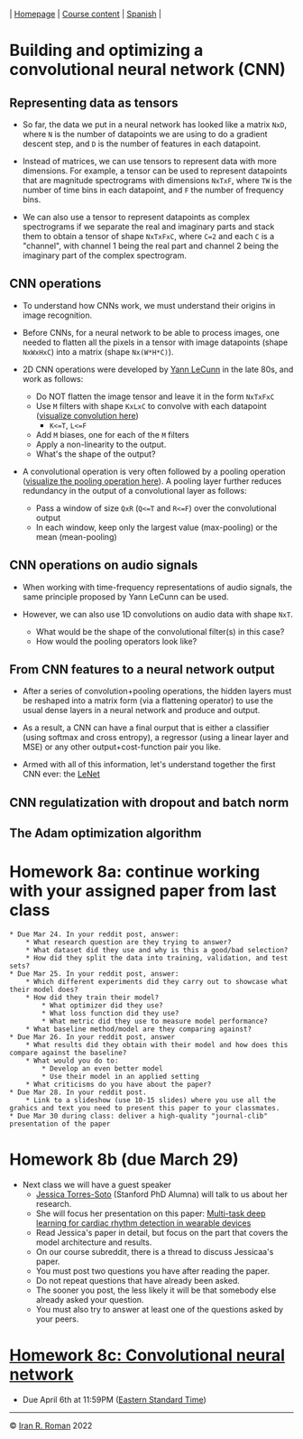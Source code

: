 | [Homepage](https://dl4genaudio.github.io) | [Course content](https://dl4genaudio.github.io/#course-content) | [Spanish](https://dl4genaudio-github-io.translate.goog/neural_network/?_x_tr_sl=auto&_x_tr_tl=es&_x_tr_hl=en&_x_tr_pto=wapp) |

# Building and optimizing a convolutional neural network (CNN)

## Representing data as tensors

* So far, the data we put in a neural network has looked like a matrix `NxD`, where `N` is the number of datapoints we are using to do a gradient descent step, and `D` is the number of features in each datapoint. 

* Instead of matrices, we can use tensors to represent data with more dimensions. For example, a tensor can be used to represent datapoints that are magnitude spectrograms with dimensions `NxTxF`, where `TW` is the number of time bins in each datapoint, and `F` the number of frequency bins.

* We can also use a tensor to represent datapoints as complex spectrograms if we separate the real and imaginary parts and stack them to obtain a tensor of shape `NxTxFxC`, where `C=2` and each `C` is a "channel", with channel 1 being the real part and channel 2 being the imaginary part of the complex spectrogram. 

## CNN operations

* To understand how CNNs work, we must understand their origins in image recognition.

* Before CNNs, for a neural network to be able to process images, one needed to flatten all the pixels in a tensor with image datapoints (shape `NxWxHxC`) into a matrix (shape `Nx(W*H*C)`).

* 2D CNN operations were developed by [Yann LeCunn](https://en.wikipedia.org/wiki/Yann_LeCun) in the late 80s, and work as follows:
    * Do NOT flatten the image tensor and leave it in the form `NxTxFxC`
    * Use `M` filters with shape `KxLxC` to convolve with each datapoint ([visualize convolution here](https://towardsdatascience.com/intuitively-understanding-convolutions-for-deep-learning-1f6f42faee1))
        * `K<=T`, `L<=F`
    * Add `M` biases, one for each of the `M` filters
    * Apply a non-linearity to the output.
    * What's the shape of the output?

* A convolutional operation is very often followed by a pooling operation ([visualize the pooling operation here](https://www.geeksforgeeks.org/cnn-introduction-to-pooling-layer/)). A pooling layer further reduces redundancy in the output of a convolutional layer as follows:
    * Pass a window of size `QxR` (`Q<=T` and `R<=F`) over the convolutional output
    * In each window, keep only the largest value (max-pooling) or the mean (mean-pooling)

## CNN operations on audio signals

* When working with time-frequency representations of audio signals, the same principle proposed by Yann LeCunn can be used. 

* However, we can also use 1D convolutions on audio data with shape `NxT`.
    * What would be the shape of the convolutional filter(s) in this case?
    * How would the pooling operators look like?

## From CNN features to a neural network output

* After a series of convolution+pooling operations, the hidden layers must be reshaped into a matrix form (via a flattening operator) to use the usual dense layers in a neural network and produce and output. 

* As a result, a CNN can have a final ourput that is either a classifier (using softmax and cross entropy), a regressor (using a linear layer and MSE) or any other output+cost-function pair you like.

* Armed with all of this information, let's understand together the first CNN ever: the [LeNet](https://www.datasciencecentral.com/lenet-5-a-classic-cnn-architecture/)

## CNN regulatization with dropout and batch norm

## The Adam optimization algorithm


# Homework 8a: continue working with your assigned paper from last class
    * Due Mar 24. In your reddit post, answer:
        * What research question are they trying to answer?
        * What dataset did they use and why is this a good/bad selection?
        * How did they split the data into training, validation, and test sets?
    * Due Mar 25. In your reddit post, answer:
        * Which different experiments did they carry out to showcase what their model does?
        * How did they train their model?
            * What optimizer did they use?
            * What loss function did they use?
            * What metric did they use to measure model performance?
        * What baseline method/model are they comparing against?
    * Due Mar 26. In your reddit post, answer
        * What results did they obtain with their model and how does this compare against the baseline?
        * What would you do to:
            * Develop an even better model
            * Use their model in an applied setting
        * What criticisms do you have about the paper?
    * Due Mar 28. In your reddit post.
        * Link to a slideshow (use 10-15 slides) where you use all the grahics and text you need to present this paper to your classmates.
    * Due Mar 30 during class: deliver a high-quality "journal-clib" presentation of the paper
    
        
# Homework 8b (due March 29)

* Next class we will have a guest speaker
    * [Jessica Torres-Soto](https://jntorres.github.io) (Stanford PhD Alumna) will talk to us about her research.
    * She will focus her presentation on this paper: [Multi-task deep learning for cardiac rhythm detection in wearable devices](https://www.nature.com/articles/s41746-020-00320-4)
    * Read Jessica's paper in detail, but focus on the part that covers the model architecture and results. 
    * On our course subreddit, there is a thread to discuss Jessicaa's paper. 
    * You must post two questions you have after reading the paper. 
    * Do not repeat questions that have already been asked.
    * The sooner you post, the less likely it will be that somebody else already asked your question. 
    * You must also try to answer at least one of the questions asked by your peers.

# [Homework 8c: Convolutional neural network](https://colab.research.google.com/github/dl4genaudio/assignments/blob/main/cnn.ipynb)

* Due April 6th at 11:59PM ([Eastern Standard Time](https://www.timeanddate.com/time/zones/et))

___

&copy; [Iran R. Roman](https://iranroman.github.io) 2022


